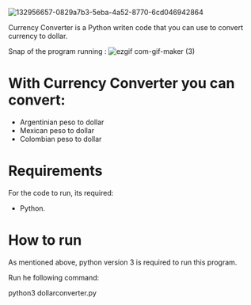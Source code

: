 ![132956657-0829a7b3-5eba-4a52-8770-6cd046942864](https://user-images.githubusercontent.com/107360657/173620557-c20860a6-6867-4427-94d8-7ff218198956.jpg)

Currency Converter is a Python writen code that you can use to convert currency to dollar.

Snap of the program running :
![ezgif com-gif-maker (3)](https://user-images.githubusercontent.com/107360657/173623752-3b6c83ea-f449-42f0-aa7f-422721be061f.gif)


# With Currency Converter you can convert:

- Argentinian peso to dollar
- Mexican peso to dollar
- Colombian peso to dollar


# Requirements
For the code to run, its required:

- Python.

# How to run
As mentioned above, python version 3 is required to run this program.

Run he following command:

python3 dollarconverter.py
